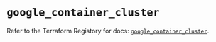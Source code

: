 # `google_container_cluster`

Refer to the Terraform Registory for docs: [`google_container_cluster`](https://registry.terraform.io/providers/hashicorp/google-beta/4.82.0/docs/resources/google_container_cluster).

